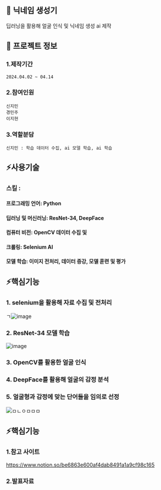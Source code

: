 

<!--## Hi there 👋
**jiminnnnnn/jiminnnnnn** is a ✨ _special_ ✨ repository because its `README.md` (this file) appears on your GitHub profile.

Here are some ideas to get you started:

- 🔭 I’m currently working on ...
- 🌱 I’m currently learning ...
- 👯 I’m looking to collaborate on ...
- 🤔 I’m looking for help with ...
- 💬 Ask me about ...
- 📫 How to reach me: ...
- 😄 Pronouns: ...
- ⚡ Fun fact: ...
-->


## 👋 닉네임 생성기
딥러닝을 활용해 얼굴 인식 및 닉네임 생성 ai 제작

## 🌱 프로젝트 정보
### 1.제작기간
	2024.04.02 ~ 04.14
### 2.참여인원
	신지민
 	경민주
  	이지현
### 3.역할분담
	신지민 : 학습 데이터 수집, ai 모델 학습, ai 학습

## ⚡사용기술
### 	스킬 : 
#### 프로그래밍 언어: Python 
#### 딥러닝 및 머신러닝: ResNet-34, DeepFace 
#### 컴퓨터 비전: OpenCV 데이터 수집 및 
#### 크롤링: Selenium AI 
#### 모델 학습: 이미지 전처리, 데이터 증강, 모델 훈련 및 평가

## ⚡핵심기능
### 	1. selenium을 활용해 자료 수집 및 전처리
ㄱ![image](https://github.com/user-attachments/assets/1cea6779-e8dc-480a-ad40-c1da43531e64)


### 	2. ResNet-34 모델 학습
![image](https://github.com/user-attachments/assets/d5c0b2f3-07ca-49aa-a457-733f9e5511b2)


###  	3. OpenCV를 활용한 얼굴 인식

### 	4. DeepFace를 활용해 얼굴의 감정 분석

### 	5. 얼굴형과 감정에 맞는 단어들을 임의로 선정
   ![ㅁㄴㅇㅁㅁㅁ](https://github.com/user-attachments/assets/019b87f7-eb16-470d-a88c-6f25448cca28)

## ⚡핵심기능
### 	1.참고 사이트
<https://www.notion.so/be6863e600af4dab8491a1a9cf98c165>
### 	2.발표자료
 

